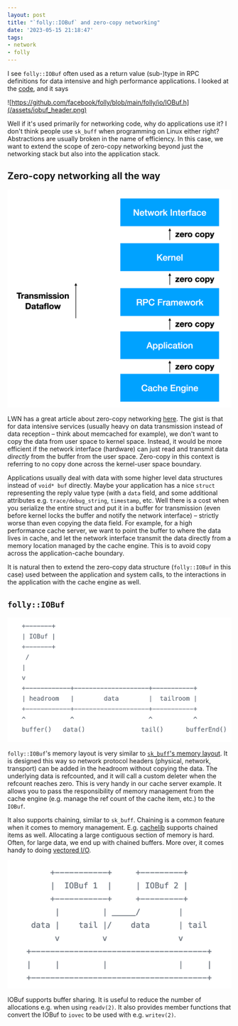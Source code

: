 ```yaml
---
layout: post
title: "`folly::IOBuf` and zero-copy networking"
date: '2023-05-15 21:18:47'
tags:
- network
- folly
---
```


I see `folly::IOBuf` often used as a return value (sub-)type in RPC definitions for data intensive and high performance applications. I looked at the [code](https://github.com/facebook/folly/blob/main/folly/io/IOBuf.h), and it says

![https://github.com/facebook/folly/blob/main/folly/io/IOBuf.h](/assets/iobuf_header.png)

Well if it's used primarily for networking code, why do applications use it? I don't think people use `sk_buff` when programming on Linux either right? Abstractions are usually broken in the name of efficiency. In this case, we want to extend the scope of zero-copy networking beyond just the networking stack but also into the application stack.

## Zero-copy networking all the way
![transmission](/assets/iobuf_transmission.png)

LWN has a great article about zero-copy networking [here](https://lwn.net/Articles/726917/). The gist is that for data intensive services (usually heavy on data transmission instead of data reception – think about memcached for example), we don't want to copy the data from user space to kernel space. Instead, it would be more efficient if the network interface (hardware) can just read and transmit data _directly_ from the buffer from the user space. Zero-copy in this context is referring to no copy done across the kernel-user space boundary.

Applications usually deal with data with some higher level data structures instead of `void* buf` directly. Maybe your application has a nice `struct` representing the reply value type (with a `data` field, and some additional attributes e.g. `trace/debug_string`, `timestamp`, etc. Well there is a cost when you serialize the entire struct and put it in a buffer for transmission (even before kernel locks the buffer and notify the network interface) – strictly worse than even copying the data field. For example, for a high performance cache server, we want to point the buffer to where the data lives in cache, and let the network interface transmit the data directly from a memory location managed by the cache engine. This is to avoid copy across the application-cache boundary.

It is natural then to extend the zero-copy data structure (`folly::IOBuf` in this case) used between the application and system calls, to the interactions in the application with the cache engine as well.

## `folly::IOBuf`

![layout](/assets/iobuf_layout.png)

`folly::IOBuf`'s memory layout is very similar to [`sk_buff`'s memory layout](http://vger.kernel.org/~davem/skb_data.html). It is designed this way so network protocol headers (physical, network, transport) can be added in the headroom without copying the data. The underlying data is refcounted, and it will call a custom deleter when the refcount reaches zero. This is very handy in our cache server example. It allows you to pass the responsibility of memory management from the cache engine (e.g. manage the ref count of the cache item, etc.) to the `IOBuf`.

It also supports chaining, similar to `sk_buff`. Chaining is a common feature when it comes to memory management. E.g. [cachelib](https://cachelib.org/docs/Cache_Library_User_Guides/chained_items/) supports chained items as well. Allocating a large contiguous section of memory is hard. Often, for large data, we end up with chained buffers. More over, it comes handy to doing [vectored I/O](https://en.wikipedia.org/wiki/Vectored_I/O).

![layout2](/assets/iobuf_layout_2.png)

IOBuf supports buffer sharing. It is useful to reduce the number of allocations e.g. when using `readv(2)`. It also provides member functions that convert the IOBuf to `iovec` to be used with e.g. `writev(2)`.

